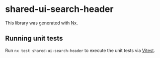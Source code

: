 # shared-ui-search-header

This library was generated with [Nx](https://nx.dev).

## Running unit tests

Run `nx test shared-ui-search-header` to execute the unit tests via [Vitest](https://vitest.dev/).

